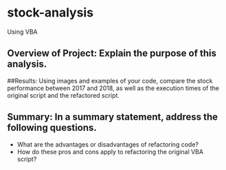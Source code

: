 # stock-analysis
Using VBA
## Overview of Project: Explain the purpose of this analysis.
##Results: 
Using images and examples of your code, compare the stock performance between 2017 and 2018, as well as the execution times of the original script and the refactored script.
## Summary: In a summary statement, address the following questions.
- What are the advantages or disadvantages of refactoring code?
- How do these pros and cons apply to refactoring the original VBA script?
